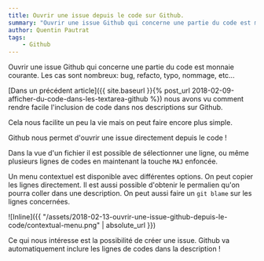 ```yaml
---
title: Ouvrir une issue depuis le code sur Github.
summary: "Ouvrir une issue Github qui concerne une partie du code est monnaie courante. Nous allons voir comment la plateforme nous facilite la tâche."
author: Quentin Pautrat
tags:
    - Github
---
```


Ouvrir une issue Github qui concerne une partie du code est monnaie courante.
Les cas sont nombreux: bug, refacto, typo, nommage, etc...


[Dans un précédent article]({{ site.baseurl }}{% post_url 2018-02-09-afficher-du-code-dans-les-textarea-github %}) nous avons vu comment rendre facile l'inclusion de code dans nos descriptions sur Github.

Cela nous facilite un peu la vie mais on peut faire encore plus simple.

Github nous permet d'ouvrir une issue directement depuis le code !

Dans la vue d'un fichier il est possible de sélectionner une ligne, ou même plusieurs lignes de codes en maintenant la touche `MAJ` enfoncée.

Un menu contextuel est disponible avec différentes options. On peut copier les lignes directement.
Il est aussi possible d'obtenir le permalien qu'on pourra coller dans une description.
On peut aussi faire un `git blame` sur les lignes concernées.

![Inline]({{ "/assets/2018-02-13-ouvrir-une-issue-github-depuis-le-code/contextual-menu.png" | absolute_url }})

Ce qui nous intéresse est la possibilité de créer une issue. Github va automatiquement inclure les lignes de codes dans la description !